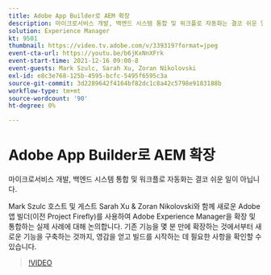 ```yaml
---
title: Adobe App Builder로 AEM 확장
description: 마이크로서비스 개발, 백엔드 시스템 통합 및 워크플로 자동화는 결코 쉬운 일이 아닙니다.
solution: Experience Manager
kt: 9501
thumbnail: https://video.tv.adobe.com/v/339319?format=jpeg
event-cta-url: https://youtu.be/b6jKxNnXFrk
event-start-time: 2021-12-16 09:00-8
event-guests: Mark Szulc, Sarah Xu, Zoran Nikolovski
exl-id: e8c3e768-125b-4595-bcfc-5495f6595c3a
source-git-commit: 3d2289642f4164bf82dc1c8a42c5798e9183188b
workflow-type: tm+mt
source-wordcount: '90'
ht-degree: 0%

---
```


# Adobe App Builder로 AEM 확장

마이크로서비스 개발, 백엔드 시스템 통합 및 워크플로 자동화는 결코 쉬운 일이 아닙니다.

Mark Szulc 호스트 및 게스트 Sarah Xu &amp; Zoran Nikolovski와 함께 새로운 Adobe 앱 빌더(이전 Project Firefly)를 사용하여 Adobe Experience Manager을 확장 및 통합하는 실제 사례에 대해 논의합니다.  기존 기능을 몇 분 만에 확장하는 것에서부터 새로운 기능을 구축하는 것까지, 영감을 얻고 빌드를 시작하는 데 필요한 사항을 확인할 수 있습니다.

>[!VIDEO](https://video.tv.adobe.com/v/339319/?quality=12&learn=on)
